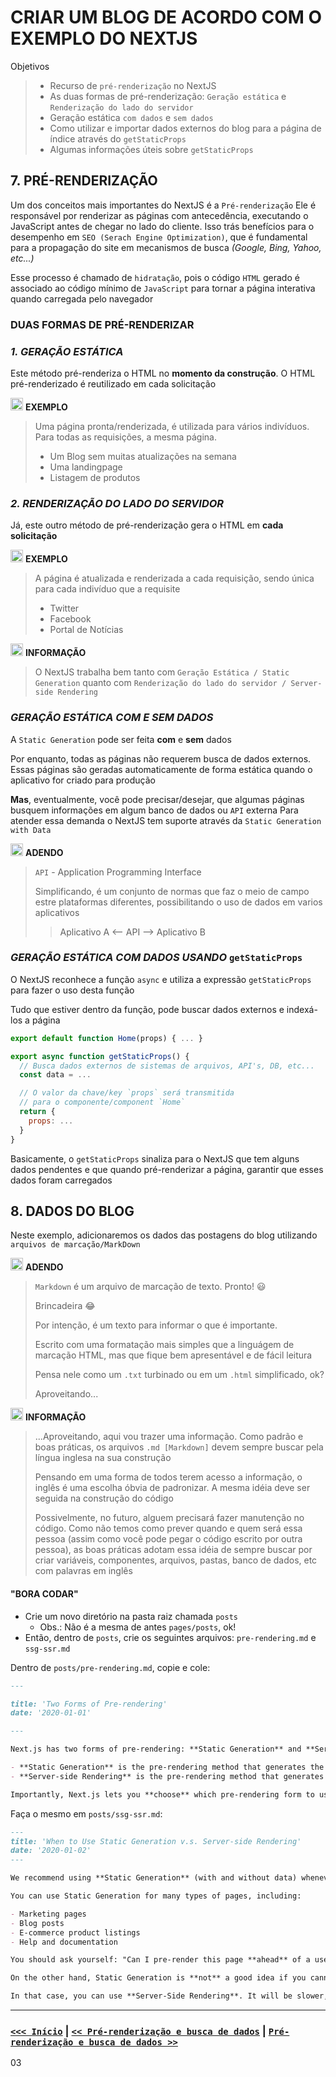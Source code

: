 # CRIAR UM BLOG DE ACORDO COM O EXEMPLO DO NEXTJS

Objetivos
> + Recurso de `pré-renderização` no NextJS
> + As duas formas de pré-renderização: `Geração estática` e `Renderização do lado do servidor`
> + Geração estática `com dados` e `sem dados`
> + Como utilizar e importar dados externos do blog para a página de índice através do `getStaticProps`
> + Algumas informações úteis sobre `getStaticProps`

## 7. PRÉ-RENDERIZAÇÃO

Um dos conceitos mais importantes do NextJS é a `Pré-renderização`
Ele é responsável por renderizar as páginas com antecedência, executando o JavaScript antes de chegar no lado do cliente.
Isso trás benefícios para o desempenho em `SEO (Serach Engine Optimization)`, que é fundamental para a propagação do site em mecanismos de busca *(Google, Bing, Yahoo, etc...)*

Esse processo é chamado de `hidratação`, pois o código `HTML` gerado é associado ao código mínimo de `JavaScript` para tornar a página interativa quando carregada pelo navegador

### **DUAS FORMAS DE PRÉ-RENDERIZAR**

### *1. GERAÇÃO ESTÁTICA*

Este método pré-renderiza o HTML no **momento da construção**. O HTML pré-renderizado é reutilizado em cada solicitação

<img  src="https://image.flaticon.com/icons/png/128/1208/1208801.png"  alt="example"  width="20"/> ****EXEMPLO****

> Uma página pronta/renderizada, é utilizada para vários indivíduos. Para todas as requisições, a mesma página.
> + Um Blog sem muitas atualizações na semana
> + Uma landingpage
> + Listagem de produtos

### *2. RENDERIZAÇÃO DO LADO DO SERVIDOR*

Já, este outro método de pré-renderização gera o HTML em **cada solicitação**

<img  src="https://image.flaticon.com/icons/png/128/1208/1208801.png"  alt="example"  width="20"/> ****EXEMPLO****

> A página é atualizada e renderizada a cada requisição, sendo única para cada indivíduo que a requisite
> + Twitter
> + Facebook
> + Portal de Notícias

<img  src="https://image.flaticon.com/icons/png/128/1041/1041728.png"  alt="info"  width="20"/> ****INFORMAÇÃO****

> O NextJS trabalha bem tanto com `Geração Estática / Static Generation` quanto com `Renderização do lado do servidor / Server-side Rendering` 

### *GERAÇÃO ESTÁTICA COM E SEM DADOS*

A `Static Generation` pode ser feita **com** e **sem** dados

Por enquanto, todas as páginas não requerem busca de dados externos. Essas páginas são geradas automaticamente de forma estática quando o aplicativo for criado para produção

**Mas**, eventualmente, você pode precisar/desejar, que algumas páginas busquem informações em algum banco de dados ou `API` externa
Para atender essa demanda o NextJS tem suporte através da `Static Generation with Data`

<img  src="https://image.flaticon.com/icons/png/128/3655/3655586.png"  alt="info"  width="20"/> ****ADENDO****

> `API` - Application Programming Interface
>
> Simplificando, é um conjunto de normas que faz o meio de campo estre plataformas diferentes, possibilitando o uso de dados em varios aplicativos
>> Aplicativo A <-- API --> Aplicativo B

### *GERAÇÃO ESTÁTICA COM DADOS USANDO* `getStaticProps`

O NextJS reconhece a função `async` e utiliza a expressão `getStaticProps` para fazer o uso desta função

Tudo que estiver dentro da função, pode buscar dados externos e indexá-los a página

```jsx
export default function Home(props) { ... }

export async function getStaticProps() {
  // Busca dados externos de sistemas de arquivos, API's, DB, etc...
  const data = ...

  // O valor da chave/key `props` será transmitida
  // para o componente/component `Home`
  return {
    props: ...
  }
}
```

Basicamente, o `getStaticProps` sinaliza para o NextJS que tem alguns dados pendentes e que quando pré-renderizar a página, garantir que esses dados foram carregados

## 8. DADOS DO BLOG

Neste exemplo, adicionaremos os dados das postagens do blog utilizando `arquivos de marcação/MarkDown`

<img  src="https://image.flaticon.com/icons/png/128/3655/3655586.png"  alt="info"  width="20"/> ****ADENDO****

> `Markdown` é um arquivo de marcação de texto. Pronto! :smiley:
>
> Brincadeira :joy:
>
> Por intenção, é um texto para informar o que é importante.
>
> Escrito com uma formatação mais simples que a linguágem de marcação HTML, mas que fique bem apresentável e de fácil leitura
>
> Pensa nele como um `.txt` turbinado ou em um `.html` simplificado, ok?
>
> Aproveitando...

<img  src="https://image.flaticon.com/icons/png/128/1041/1041728.png"  alt="info"  width="20"/> ****INFORMAÇÃO****

> ...Aproveitando, aqui vou trazer uma informação.
> Como padrão e boas práticas, os arquivos `.md [Markdown]` devem sempre buscar pela língua inglesa na sua construção
>
> Pensando em uma forma de todos terem acesso a informação, o inglês é uma escolha óbvia de padronizar. A mesma idéia deve ser seguida na construção do código
>
> Possivelmente, no futuro, alguem precisará fazer manutenção no código. Como não temos como prever quando e quem será essa pessoa (assim como você pode pegar o código escrito por outra pessoa), as boas práticas adotam essa idéia de sempre buscar por criar variáveis, componentes, arquivos, pastas, banco de dados, etc com palavras em inglês

#### "BORA CODAR"

+ Crie um novo diretório na pasta raiz chamada `posts` 
    + Obs.: Não é a mesma de antes `pages/posts`, ok!
+ Então, dentro de `posts`, crie os seguintes arquivos: `pre-rendering.md` e `ssg-ssr.md`

Dentro de `posts/pre-rendering.md`, copie e cole:

```markdown
---

title: 'Two Forms of Pre-rendering'
date: '2020-01-01'

---

Next.js has two forms of pre-rendering: **Static Generation** and **Server-side Rendering**. The difference is in **when** it generates the HTML for a page.

- **Static Generation** is the pre-rendering method that generates the HTML at **build time**. The pre-rendered HTML is then _reused_ on each request.
- **Server-side Rendering** is the pre-rendering method that generates the HTML on **each request**.

Importantly, Next.js lets you **choose** which pre-rendering form to use for each page. You can create a "hybrid" Next.js app by using Static Generation for most pages and using Server-side Rendering for others.
```

Faça o mesmo em `posts/ssg-ssr.md`:

```md
---
title: 'When to Use Static Generation v.s. Server-side Rendering'
date: '2020-01-02'
---

We recommend using **Static Generation** (with and without data) whenever possible because your page can be built once and served by CDN, which makes it much faster than having a server render the page on every request.

You can use Static Generation for many types of pages, including:

- Marketing pages
- Blog posts
- E-commerce product listings
- Help and documentation

You should ask yourself: "Can I pre-render this page **ahead** of a user's request?" If the answer is yes, then you should choose Static Generation.

On the other hand, Static Generation is **not** a good idea if you cannot pre-render a page ahead of a user's request. Maybe your page shows frequently updated data, and the page content changes on every request.

In that case, you can use **Server-Side Rendering**. It will be slower, but the pre-rendered page will always be up-to-date. Or you can skip pre-rendering and use client-side JavaScript to populate data.
```

---

### [` <<< Início `](../README.md) | [` << Pré-renderização e busca de dados `](02-CSS.md) | [` Pré-renderização e busca de dados >> `](04-ROTAS.md)

 03 